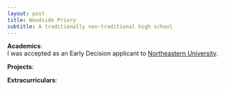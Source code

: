 ```yaml
---
layout: post
title: Woodside Priory 
subtitle: A traditionally non-traditional high school
---
```

**Academics**: <br>
I was accepted as an Early Decision applicant to <a href="/pages/neu/">Northeastern University</a>. 

**Projects**: <br>


**Extracurriculars**: <br>